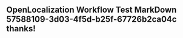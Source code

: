 <properties
ms.topic="hero-topic"
ms.test1="hero-topic"
ms.test2="test"/>


## OpenLocalization Workflow Test MarkDown 57588109-3d03-4f5d-b25f-67726b2ca04c thanks!



<!--HONumber=Jul16_HO5-->


